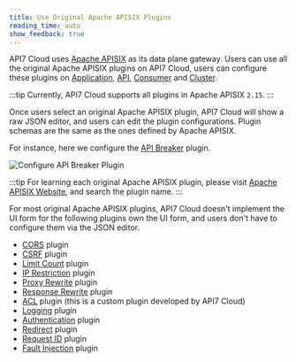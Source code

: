 ```yaml
---
title: Use Original Apache APISIX Plugins
reading_time: auto
show_feedback: true
---
```


API7 Cloud uses [Apache APISIX](https://apisix.apache.org) as its data plane gateway.
Users can use all the original Apache APISIX plugins on API7 Cloud, users can configure
these plugins on [Application](../../concepts/application.md), [API](../../concepts/api.md),
[Consumer](../../concepts/consumer.md) and [Cluster](../../concepts/cluster.md).

:::tip
Currently, API7 Cloud supports all plugins in Apache APISIX `2.15`.
:::

Once users select an original Apache APISIX plugin, API7 Cloud will show a raw JSON editor,
and users can edit the plugin configurations. Plugin schemas are the same as the ones defined
by Apache APISIX.

For instance, here we configure the [API Breaker](https://apisix.apache.org/docs/apisix/plugins/api-breaker/)
plugin.

![Configure API Breaker Plugin](https://static.apiseven.com/2023/01/03/63b3dec5bfca0.png)

:::tip
For learning each original Apache APISIX plugin, please visit [Apache APISIX Website](https://apisix.apache.org/),
and search the plugin name.
:::

For most original Apache APISIX plugins, API7 Cloud doesn't implement the UI form for the following plugins
own the UI form, and users don't have to configure them via the JSON editor.

* [CORS](../security/cors.md) plugin
* [CSRF](../security/csrf.md) plugin
* [Limit Count](../traffic-management/limit-count.md) plugin
* [IP Restriction](../security/ip-restriction.md) plugin
* [Proxy Rewrite](../traffic-management/proxy-rewrite.md) plugin
* [Response Rewrite](../traffic-management/response-rewrite.md) plugin
* [ACL](../security/acl.md) plugin (this is a custom plugin developed by API7 Cloud)
* [Logging](../observability/log-collection-with-http-logger.md) plugin
* [Authentication](../traffic-management/authentication/basic-auth.md) plugin
* [Redirect](../traffic-management/redirect.md) plugin
* [Request ID](./request-id.md) plugin
* [Fault Injection](../traffic-management/fault-injection.md) plugin
